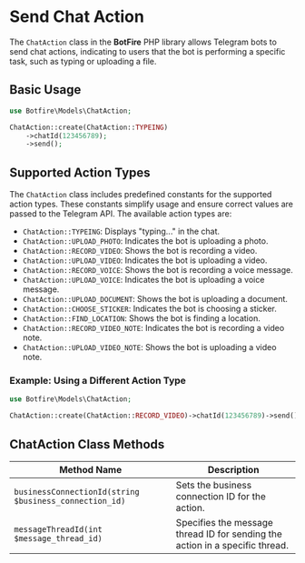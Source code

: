 
# Send Chat Action

The `ChatAction` class in the **BotFire** PHP library allows Telegram bots to send chat actions, indicating to users that the bot is performing a specific task, such as typing or uploading a file.  

## Basic Usage

```php
use Botfire\Models\ChatAction;

ChatAction::create(ChatAction::TYPEING)
    ->chatId(123456789);
    ->send();
```

## Supported Action Types

The `ChatAction` class includes predefined constants for the supported action types. These constants simplify usage and ensure correct values are passed to the Telegram API. The available action types are:

- `ChatAction::TYPEING`: Displays "typing..." in the chat.
- `ChatAction::UPLOAD_PHOTO`: Indicates the bot is uploading a photo.
- `ChatAction::RECORD_VIDEO`: Shows the bot is recording a video.
- `ChatAction::UPLOAD_VIDEO`: Indicates the bot is uploading a video.
- `ChatAction::RECORD_VOICE`: Shows the bot is recording a voice message.
- `ChatAction::UPLOAD_VOICE`: Indicates the bot is uploading a voice message.
- `ChatAction::UPLOAD_DOCUMENT`: Shows the bot is uploading a document.
- `ChatAction::CHOOSE_STICKER`: Indicates the bot is choosing a sticker.
- `ChatAction::FIND_LOCATION`: Shows the bot is finding a location.
- `ChatAction::RECORD_VIDEO_NOTE`: Indicates the bot is recording a video note.
- `ChatAction::UPLOAD_VIDEO_NOTE`: Shows the bot is uploading a video note.

### Example: Using a Different Action Type

```php
use Botfire\Models\ChatAction;

ChatAction::create(ChatAction::RECORD_VIDEO)->chatId(123456789)->send();

```

## ChatAction Class Methods

| Method Name                        | Description                                                                                             |
|------------------------------------|---------------------------------------------------------------------------------------------------------|
| `businessConnectionId(string $business_connection_id)` | Sets the business connection ID for the action.                                                      |
| `messageThreadId(int $message_thread_id)` | Specifies the message thread ID for sending the action in a specific thread.                               |

